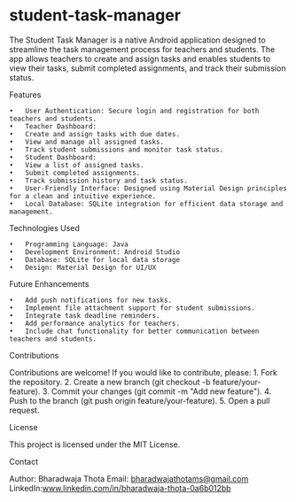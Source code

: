 # student-task-manager
The Student Task Manager is a native Android application designed to streamline the task management process for teachers and students. The app allows teachers to create and assign tasks and enables students to view their tasks, submit completed assignments, and track their submission status.

Features

	•	User Authentication: Secure login and registration for both teachers and students.
	•	Teacher Dashboard:
	•	Create and assign tasks with due dates.
	•	View and manage all assigned tasks.
	•	Track student submissions and monitor task status.
	•	Student Dashboard:
	•	View a list of assigned tasks.
	•	Submit completed assignments.
	•	Track submission history and task status.
	•	User-Friendly Interface: Designed using Material Design principles for a clean and intuitive experience.
	•	Local Database: SQLite integration for efficient data storage and management.
Technologies Used

	•	Programming Language: Java
	•	Development Environment: Android Studio
	•	Database: SQLite for local data storage
	•	Design: Material Design for UI/UX

Future Enhancements

	•	Add push notifications for new tasks.
	•	Implement file attachment support for student submissions.
	•	Integrate task deadline reminders.
	•	Add performance analytics for teachers.
	•	Include chat functionality for better communication between teachers and students.

Contributions

Contributions are welcome! If you would like to contribute, please:
	1.	Fork the repository.
	2.	Create a new branch (git checkout -b feature/your-feature).
	3.	Commit your changes (git commit -m "Add new feature").
	4.	Push to the branch (git push origin feature/your-feature).
	5.	Open a pull request.

License

This project is licensed under the MIT License.

Contact

Author: Bharadwaja Thota
Email: bharadwajathotams@gmail.com
LinkedIn:www.linkedin.com/in/bharadwaja-thota-0a6b012bb
